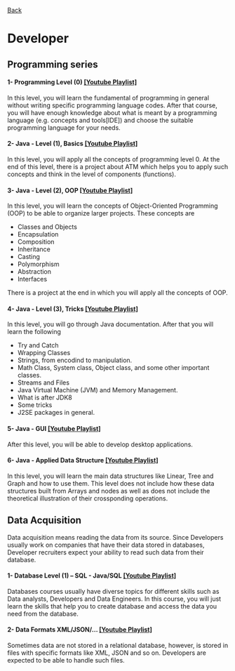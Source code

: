 [Back](https://github.com/aorogat/Data-Science-and-Software-Engineering/blob/master/README.md)
# Developer

## Programming series
#### 1- Programming Level (0) [\[Youtube Playlist\]](https://www.youtube.com/playlist?list=PL73bE5x5W-IDgkSxUQx9GCv0vBQPjBNuJ)
In this level, you will learn the fundamental of programming in general without writing specific programming language codes. After that course, you will have enough knowledge about what is meant by a programming language (e.g. concepts and tools[IDE]) and choose the suitable programming language for your needs.

#### 2- Java - Level (1), Basics  [\[Youtube Playlist\]](https://www.youtube.com/playlist?list=PL73bE5x5W-IDK_ksDRHQRDW_7qvUAWgfy)
In this level, you will apply all the concepts of programming level 0. At the end of this level, there is a project about ATM which helps you to apply such concepts and think in the level of components (functions).

#### 3- Java - Level (2), OOP [\[Youtube Playlist\]](https://www.youtube.com/playlist?list=PL73bE5x5W-IDXOPAssRtlfJzh_Dbl9wxL)
In this level, you will learn the concepts of Object-Oriented Programming (OOP) to be able to organize larger projects. These concepts are 
* Classes and Objects 
* Encapsulation 
* Composition 
* Inheritance
* Casting 
* Polymorphism 
* Abstraction
* Interfaces

There is a project at the end in which you will apply all the concepts of OOP. 

#### 4- Java - Level (3), Tricks [\[Youtube Playlist\]]()
In this level, you will go through Java documentation. After that you will learn the following 
* Try and Catch 
* Wrapping Classes
* Strings, from encodind to manipulation. 
* Math Class, System class, Object class, and some other important classes. 
* Streams and Files
* Java Virtual Machine (JVM) and Memory Management. 
* What is after JDK8
* Some tricks
* J2SE packages in general.

#### 5- Java - GUI [\[Youtube Playlist\]](https://www.youtube.com/playlist?list=PL73bE5x5W-IA8t-LdfAli-7uM9ctsZzrJ)
After this level, you will be able to develop desktop applications. 

#### 6- Java - Applied Data Structure [\[Youtube Playlist\]](https://www.youtube.com/playlist?list=PL73bE5x5W-ICLzNwt5aAjnstOlqNgtqMJ)
In this level, you will learn the main data structures like Linear, Tree and Graph and how to use them. This level does not include how these data structures built from Arrays and nodes as well as does not include the theoretical illustration of their crossponding operations. 
## Data Acquisition
Data acquisition means reading the data from its source. Since Developers usually work on companies that have their data stored in databases, Developer recruiters expect your ability to read such data from their database. 
#### 1- Database Level (1) – SQL - Java/SQL [\[Youtube Playlist\]]()
Databases courses usually have diverse topics for different skills such as Data analysts, Developers and Data Engineers. In this course, you will just learn the skills that help you to create database and access the data you need from the database.
#### 2- Data Formats XML/JSON/… [\[Youtube Playlist\]]()
Sometimes data are not stored in a relational database, however, is stored in files with specific formats like XML, JSON and so on. Developers are expected to be able to handle such files.
